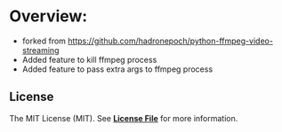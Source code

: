 # Overview:
- forked from https://github.com/hadronepoch/python-ffmpeg-video-streaming
- Added feature to kill ffmpeg process
- Added feature to pass extra args to ffmpeg process

## License
The MIT License (MIT). See **[License File](https://github.com/yvd/python-ffmpeg-video-streaming/blob/master/LICENSE)** for more information.